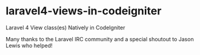 laravel4-views-in-codeigniter
=============================

Laravel 4 View class(es) Natively in CodeIgniter

Many thanks to the Laravel IRC community and a special shoutout to Jason Lewis who helped!